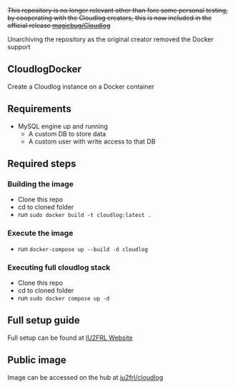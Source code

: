 ~~This repository is no longer relevant other than fore some personal testing, by cooperating with the Cloudlog creators, this is now included in the official release [magicbug/Cloudlog](https://github.com/magicbug/Cloudlog)~~

Unarchiving the repository as the original creator removed the Docker support

## CloudlogDocker
Create a Cloudlog instance on a Docker container

## Requirements
- MySQL engine up and running
  - A custom DB to store data
  - A custom user with write access to that DB

## Required steps

### Building the image
- Clone this repo
- cd to cloned folder
- run `sudo docker build -t cloudlog:latest .`

### Execute the image
- run `docker-compose up --build -d cloudlog`

### Executing full cloudlog stack
- Clone this repo
- cd to cloned folder
- run `sudo docker compose up -d`

## Full setup guide
Full setup can be found at [IU2FRL Website](https://www.iu2frl.it/cloudlog-su-docker-container/)

## Public image
Image can be accessed on the hub at [iu2frl/cloudlog](https://hub.docker.com/repository/docker/iu2frl/cloudlog/general)
